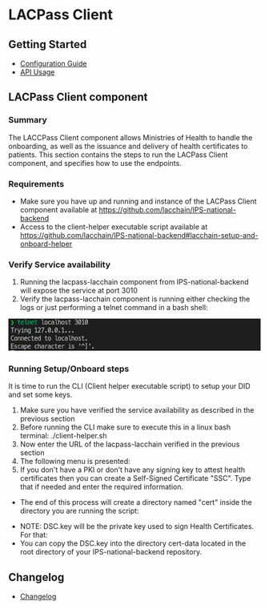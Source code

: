 # LACPass Client

## Getting Started

- [Configuration Guide](docs/tech/configuration.md)
- [API Usage](docs/API-Guide.md)

## LACPass Client component 

### Summary
The LACCPass Client component allows Ministries of Health to handle the onboarding, as well as the issuance and delivery of health certificates to patients.
This section contains the steps to run the LACPass Client component, and specifies how to use the endpoints.

### Requirements
- Make sure you have up and running and instance of the LACPass Client component available at https://github.com/lacchain/IPS-national-backend
- Access to the client-helper executable script available at https://github.com/lacchain/IPS-national-backend#lacchain-setup-and-onboard-helper

### Verify Service availability
1. Running the lacpass-lacchain component from IPS-national-backend will expose the service at port 3010
2. Verify the lacpass-lacchain component is running either checking the logs or just performing a telnet command in a bash shell: 

![](https://github.com/lacchain/LACPass-client/blob/master/docs/examples/telnet3010.png)

### Running Setup/Onboard steps

It is time to run the CLI (Client helper executable script) to setup your DID and set some keys.
1. Make sure you have verified the service availability as described in the previous section
2. Before running the CLI make sure to execute this in a linux bash terminal: ./client-helper.sh
3. Now enter the URL of the lacpass-lacchain verified in the previous section
4. The following menu is presented:
5. If you don't have a PKI or don't have any signing key to attest health certificates then you can create a Self-Signed Certificate "SSC". Type that if needed and enter the required information.
- The end of this process will create a directory named "cert" inside the directory you are running the script:
* NOTE: DSC.key will be the private key used to sign Health Certificates. For that:
* You can copy the DSC.key into the directory cert-data located in the root directory of your IPS-national-backend repository.

## Changelog
- [Changelog](./CHANGELOG.md)

